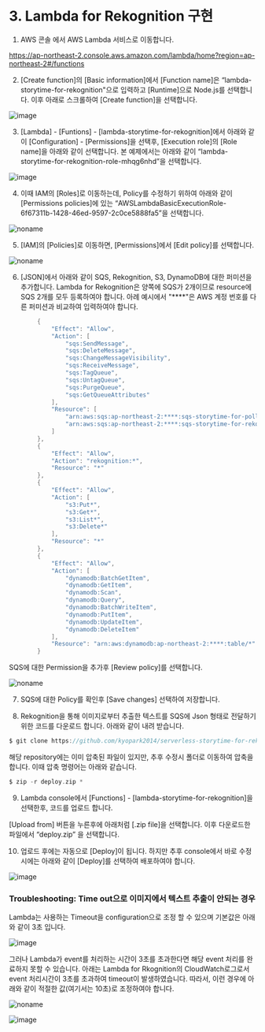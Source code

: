 # 3. Lambda for Rekognition 구현

1) AWS 콘솔 에서 AWS Lambda 서비스로 이동합니다.

https://ap-northeast-2.console.aws.amazon.com/lambda/home?region=ap-northeast-2#/functions

2) [Create function]의 [Basic information]에서 [Function name]은 “lambda-storytime-for-rekognition"으로 입력하고 [Runtime]으로 Node.js를 선택합니다. 이후 아래로 스크롤하여 [Create function]을 선택합니다.

![image](https://user-images.githubusercontent.com/52392004/156881409-03a1dba9-cd7b-46b7-8a47-9b419dbcb4d4.png)



3) [Lambda] - [Funtions] - [lambda-storytime-for-rekognition]에서 아래와 같이 [Configuration] - [Permissions]을 선택후, [Execution role]의 [Role name]을 아래와 같이 선택합니다. 본 예제에서는 아래와 같이 “lambda-storytime-for-rekognition-role-mhqg6nhd”을 선택합니다.

![image](https://user-images.githubusercontent.com/52392004/156881442-561a1813-3ecf-4416-85a7-0d9a9d2bd067.png)


4) 이때 IAM의 [Roles]로 이동하는데, Policy를 수정하기 위하여 아래와 같이 [Permissions policies]에 있는 “AWSLambdaBasicExecutionRole-6f67311b-1428-46ed-9597-2c0ce5888fa5”을 선택합니다.

![noname](https://user-images.githubusercontent.com/52392004/156881513-e5ca94ad-a936-4b15-97fc-872125117d9f.png)


5) [IAM]의 [Policies]로 이동하면, [Permissions]에서 [Edit policy]를 선택합니다.

![noname](https://user-images.githubusercontent.com/52392004/156881563-1c253ccf-0896-4bbd-a1fd-8c93e88b318d.png)


6) [JSON]에서 아래와 같이 SQS, Rekognition, S3, DynamoDB에 대한 퍼미션을 추가합니다. Lambda for Rekognition은 양쪽에 SQS가 2개이므로 resource에 SQS 2개를 모두 등록하여야 합니다. 아례 예시에서 "****"은 AWS 계정 번호를 다른 퍼미션과 비교하여 입력하여야 합니다. 

```java
        {
            "Effect": "Allow",
            "Action": [
                "sqs:SendMessage",
                "sqs:DeleteMessage",
                "sqs:ChangeMessageVisibility",
                "sqs:ReceiveMessage",
                "sqs:TagQueue",
                "sqs:UntagQueue",
                "sqs:PurgeQueue",
                "sqs:GetQueueAttributes"
            ],
            "Resource": [
                "arn:aws:sqs:ap-northeast-2:****:sqs-storytime-for-polly",
                "arn:aws:sqs:ap-northeast-2:****:sqs-storytime-for-rekognition"
            ]
        },
        {
            "Effect": "Allow",
            "Action": "rekognition:*",
            "Resource": "*"
        },
        {
            "Effect": "Allow",
            "Action": [
                "s3:Put*",
                "s3:Get*",
                "s3:List*",
                "s3:Delete*"
            ],
            "Resource": "*"
        },
        {
            "Effect": "Allow",
            "Action": [
                "dynamodb:BatchGetItem",
                "dynamodb:GetItem",
                "dynamodb:Scan",
                "dynamodb:Query",
                "dynamodb:BatchWriteItem",
                "dynamodb:PutItem",
                "dynamodb:UpdateItem",
                "dynamodb:DeleteItem"
            ],
            "Resource": "arn:aws:dynamodb:ap-northeast-2:****:table/*"
        }
```        


SQS에 대한 Permission을 추가후 [Review policy]를 선택합니다.

![noname](https://user-images.githubusercontent.com/52392004/156881636-83c3c4de-f4c7-4133-9ef5-c9553c408609.png)



7) SQS에 대한 Policy를 확인후 [Save changes] 선택하여 저장합니다.

8) Rekognition을 통해 이미지로부터 추출한 텍스트를 SQS에 Json 형태로 전달하기 위한 코드를 다운로드 합니다. 아래와 같이 내려 받습니다.
 
```c
$ git clone https://github.com/kyopark2014/serverless-storytime-for-rekognition
```
해당 repository에는 이미 압축된 파일이 있지만, 추후 수정시 폴더로 이동하여 압축을 합니다. 이때 압축 명령어는 아래와 같습니다.

```c
$ zip -r deploy.zip *
```

9) Lambda console에서 [Functions] - [lambda-storytime-for-rekognition]을 선택한후, 코드를 업로드 합니다.

[Upload from] 버튼을 누른후에 아래처럼 [.zip file]을 선택합니다. 이후 다운로드한 파일에서 “deploy.zip” 을 선택합니다.

10) 업로드 후에는 자동으로 [Deploy]이 됩니다. 하지만 추후 console에서 바로 수정시에는 아래와 같이 [Deploy]를 선택하여 배포하여야 합니다.


![image](https://user-images.githubusercontent.com/52392004/156881696-a75e958f-ca96-42e0-96bc-7c59f69bf30d.png)


### Troubleshooting: Time out으로 이미지에서 텍스트 추출이 안되는 경우

Lambda는 사용하는 Timeout을 configuration으로 조정 할 수 있으며 기본값은 아래와 같이 3초 입니다.

![image](https://user-images.githubusercontent.com/52392004/157043508-56ba5904-2eac-4bcf-b360-c85e490f3675.png)

그러나 Lambda가 event를 처리하는 시간이 3초를 초과한다면 해당 event 처리를 완료하지 못할 수 있습니다. 아래는 Lambda for Rkognition의 CloudWatch로그로서 event 처리시간이 3초를 초과하여 timeout이 발생하였습니다. 따라서, 이런 경우에 아래와 같이 적절한 값(여기서는 10초)로 조정하여야 합니다.

![noname](https://user-images.githubusercontent.com/52392004/157044563-acece05a-081c-4b85-819b-d26922ffeff4.png)



![image](https://user-images.githubusercontent.com/52392004/157043311-a3f92487-28d6-435c-9379-df92a36f9780.png)

